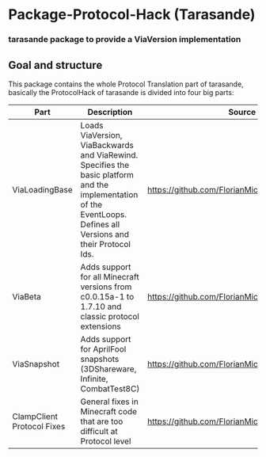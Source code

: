 # Package-Protocol-Hack (Tarasande)
### tarasande package to provide a ViaVersion implementation

## Goal and structure 
This package contains the whole Protocol Translation part of tarasande, basically the ProtocolHack of tarasande is divided into four big parts:

| Part                       | Description                                                                                                                                                             | Source                                           |
|----------------------------|-------------------------------------------------------------------------------------------------------------------------------------------------------------------------|--------------------------------------------------|
| ViaLoadingBase             | Loads ViaVersion, ViaBackwards and ViaRewind.<br>Specifies the basic platform and the implementation of the EventLoops.<br>Defines all Versions and their Protocol Ids. | https://github.com/FlorianMichael/ViaLoadingBase |
| ViaBeta                    | Adds support for all Minecraft versions from c0.0.15a-1 to 1.7.10 and classic protocol extensions                                                                       | https://github.com/FlorianMichael/ViaBeta        |
| ViaSnapshot                | Adds support for AprilFool snapshots (3DShareware, Infinite, CombatTest8C)                                                                                              | https://github.com/FlorianMichael/ViaSnapshot    |
| ClampClient Protocol Fixes | General fixes in Minecraft code that are too difficult at Protocol level                                                                                                | https://github.com/FlorianMichael/ClampClient    |
